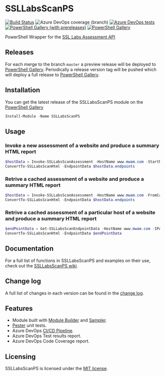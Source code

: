 # SSLLabsScanPS

[![Build Status](https://dev.azure.com/simonheather99/SSLLabsScanPS/_apis/build/status/X-Guardian.SSLLabsScanPS?branchName=master)](https://dev.azure.com/simonheather99/SSLLabsScanPS/_build/latest?definitionId=8&branchName=master)
![Azure DevOps coverage (branch)](https://img.shields.io/azure-devops/coverage/simonheather99/SSLLabsScanPS/8/master)
[![Azure DevOps tests](https://img.shields.io/azure-devops/tests/simonheather99/SSLLabsScanPS/8/master)](https://simonheather99.visualstudio.com/SSLLabsScanPS/_test/analytics?definitionId=8&contextType=build)
[![PowerShell Gallery (with prereleases)](https://img.shields.io/powershellgallery/vpre/SSLLabsScanPS?label=SSLLabsScanPS%20Preview)](https://www.powershellgallery.com/packages/SSLLabsScanPS/)
[![PowerShell Gallery](https://img.shields.io/powershellgallery/v/SSLLabsScanPS?label=SSLLabsScanPS)](https://www.powershellgallery.com/packages/SSLLabsScanPS/)

PowerShell Wrapper for the [SSL Labs Assessment API](https://github.com/ssllabs/ssllabs-scan/blob/stable/ssllabs-api-docs.md)

## Releases

For each merge to the branch `master` a preview release will be
deployed to [PowerShell Gallery](https://www.powershellgallery.com/).
Periodically a release version tag will be pushed which will deploy a
full release to [PowerShell Gallery](https://www.powershellgallery.com/).

## Installation

You can get the latest release of the SSLLabsScanPS module on the [PowerShell Gallery](https://www.powershellgallery.com/packages/SSLLabsScanPS)

```PowerShell
Install-Module -Name SSLLabsScanPS
```

## Usage

### Invoke a new assessment of a website and produce a summary HTML report

```PowerShell
$hostData = Invoke-SSLLabsScanAssessment -HostName www.mwam.com -StartNew -All Done
ConvertTo-SSLLabsScanHtml -EndpointData $hostData.endpoints
```

### Retrive a cached assessment of a website and produce a summary HTML report

```PowerShell
$hostData = Invoke-SSLLabsScanAssessment -HostName www.mwam.com -FromCache -All Done
ConvertTo-SSLLabsScanHtml -EndpointData $hostData.endpoints
```

### Retrive a cached assessment of a particular host of a website and produce a summary HTML report

```PowerShell
$endPointData = Get-SSLLabsScanEndpointData -HostName www.mwam.com -IPAddress '18.132.32.101' -FromCache
ConvertTo-SSLLabsScanHtml -EndpointData $endPointData
```

## Documentation

For a full list of functions in SSLLabsScanPS and examples on their use, check
out the [SSLLabsScanPS wiki](https://github.com/X-Guardian/SSLLabsScanPS/wiki).

## Change log

A full list of changes in each version can be found in the [change log](CHANGELOG.md).

## Features

- Module built with [Module Builder](https://github.com/PoshCode/ModuleBuilder) and [Sampler](https://github.com/gaelcolas/Sampler).
- [Pester](https://github.com/pester/Pester) unit tests.
- Azure DevOps [CI/CD Pipeline](https://dev.azure.com/simonheather99/SSLLabsScanPS/_build?definitionId=8&_a=summary).
- Azure DevOps Test results report.
- Azure DevOps Code Coverage report.

## Licensing

SSLLabsScanPS is licensed under the [MIT license](LICENSE).
